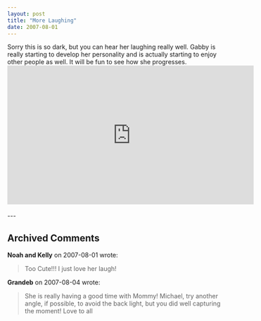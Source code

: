 ```yaml
---
layout: post
title: "More Laughing"
date: 2007-08-01
---
```


<div>Sorry this is so dark, but you can hear her laughing really well. Gabby is really starting to develop her personality and is actually starting to enjoy other people as well. It will be fun to see how she progresses.</div>
<iframe width="560" height="315" src="https://www.youtube.com/embed/ut3Sg0mV8QU?si=1uiw_Qg5U3e3A1Uk" title="YouTube video player" frameborder="0" allow="accelerometer; autoplay; clipboard-write; encrypted-media; gyroscope; picture-in-picture; web-share" referrerpolicy="strict-origin-when-cross-origin" allowfullscreen></iframe>
<br/>

<br/>
---

## Archived Comments

**Noah and Kelly** on 2007-08-01 wrote:

> Too Cute!!!  I just love her laugh!

**Grandeb** on 2007-08-04 wrote:

> She is really having a good time with Mommy!  Michael, try another angle, if possible, to avoid the back light, but you did well capturing the moment!  Love to all

